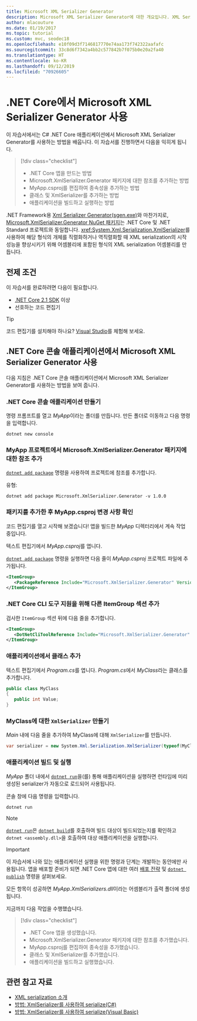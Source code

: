 ```yaml
---
title: Microsoft XML Serializer Generator
description: Microsoft XML Serializer Generator에 대한 개요입니다. XML Serializer Generator를 사용하여 프로젝트에 포함된 형식에 대한 XML serialization 어셈블리를 생성합니다.
author: mlacouture
ms.date: 01/19/2017
ms.topic: tutorial
ms.custom: mvc, seodec18
ms.openlocfilehash: e10f09d3f7146817770e74aa173f742322aafafc
ms.sourcegitcommit: 33c8d6f7342a4bb2c577842b7f075b0e20a2fa40
ms.translationtype: HT
ms.contentlocale: ko-KR
ms.lasthandoff: 09/12/2019
ms.locfileid: "70926605"
---
```

# <a name="using-microsoft-xml-serializer-generator-on-net-core"></a>.NET Core에서 Microsoft XML Serializer Generator 사용

이 자습서에서는 C# .NET Core 애플리케이션에서 Microsoft XML Serializer Generator를 사용하는 방법을 배웁니다. 이 자습서를 진행하면서 다음을 익히게 됩니다.

> [!div class="checklist"]
>
> * .NET Core 앱을 만드는 방법
> * Microsoft.XmlSerializer.Generator 패키지에 대한 참조를 추가하는 방법
> * MyApp.csproj를 편집하여 종속성을 추가하는 방법
> * 클래스 및 XmlSerializer를 추가하는 방법
> * 애플리케이션을 빌드하고 실행하는 방법

.NET Framework용 [Xml Serializer Generator(sgen.exe)](../../standard/serialization/xml-serializer-generator-tool-sgen-exe.md)와 마찬가지로, [Microsoft.XmlSerializer.Generator NuGet 패키지](https://www.nuget.org/packages/Microsoft.XmlSerializer.Generator)는 .NET Core 및 .NET Standard 프로젝트와 동일합니다. <xref:System.Xml.Serialization.XmlSerializer>를 사용하여 해당 형식의 개체를 직렬화하거나 역직렬화할 때 XML serialization의 시작 성능을 향상시키기 위해 어셈블리에 포함된 형식의 XML serialization 어셈블리를 만듭니다.

## <a name="prerequisites"></a>전제 조건

이 자습서를 완료하려면 다음이 필요합니다.

* [.NET Core 2.1 SDK](https://dotnet.microsoft.com/download) 이상
* 선호하는 코드 편집기

> [!TIP]
> 코드 편집기를 설치해야 하나요? [Visual Studio](https://aka.ms/vsdownload?utm_source=mscom&utm_campaign=msdocs)를 체험해 보세요.

## <a name="use-microsoft-xml-serializer-generator-in-a-net-core-console-application"></a>.NET Core 콘솔 애플리케이션에서 Microsoft XML Serializer Generator 사용

다음 지침은 .NET Core 콘솔 애플리케이션에서 Microsoft XML Serializer Generator를 사용하는 방법을 보여 줍니다.

### <a name="create-a-net-core-console-application"></a>.NET Core 콘솔 애플리케이션 만들기

명령 프롬프트를 열고 *MyApp*이라는 폴더를 만듭니다. 만든 폴더로 이동하고 다음 명령을 입력합니다.

```console
dotnet new console
```

### <a name="add-a-reference-to-the-microsoftxmlserializergenerator-package-in-the-myapp-project"></a>MyApp 프로젝트에서 Microsoft.XmlSerializer.Generator 패키지에 대한 참조 추가

[`dotnet add package`](../tools//dotnet-add-package.md) 명령을 사용하여 프로젝트에 참조를 추가합니다.

유형:

```console
dotnet add package Microsoft.XmlSerializer.Generator -v 1.0.0
```

### <a name="verify-changes-to-myappcsproj-after-adding-the-package"></a>패키지를 추가한 후 MyApp.csproj 변경 사항 확인

코드 편집기를 열고 시작해 보겠습니다! 앱을 빌드한 *MyApp* 디렉터리에서 계속 작업 중입니다.

텍스트 편집기에서 *MyApp.csproj*를 엽니다.

[`dotnet add package`](../tools//dotnet-add-package.md) 명령을 실행하면 다음 줄이 *MyApp.csproj* 프로젝트 파일에 추가됩니다.

 ```xml
 <ItemGroup>
    <PackageReference Include="Microsoft.XmlSerializer.Generator" Version="1.0.0" />
 </ItemGroup>
 ```

### <a name="add-another-itemgroup-section-for-net-core-cli-tool-support"></a>.NET Core CLI 도구 지원을 위해 다른 ItemGroup 섹션 추가

검사한 `ItemGroup` 섹션 뒤에 다음 줄을 추가합니다.

 ```xml
 <ItemGroup>
    <DotNetCliToolReference Include="Microsoft.XmlSerializer.Generator" Version="1.0.0" />
 </ItemGroup>
 ```

### <a name="add-a-class-in-the-application"></a>애플리케이션에서 클래스 추가

텍스트 편집기에서 *Program.cs*를 엽니다. *Program.cs*에서 *MyClass*라는 클래스를 추가합니다.

```csharp
public class MyClass
{
   public int Value;
}
```

### <a name="create-an-xmlserializer-for-myclass"></a>MyClass에 대한 `XmlSerializer` 만들기

*Main* 내에 다음 줄을 추가하여 MyClass에 대해 `XmlSerializer`를 만듭니다.

```csharp
var serializer = new System.Xml.Serialization.XmlSerializer(typeof(MyClass));
```

### <a name="build-and-run-the-application"></a>애플리케이션 빌드 및 실행

*MyApp* 폴더 내에서 [`dotnet run`](../tools/dotnet-run.md)을(를) 통해 애플리케이션을 실행하면 런타임에 미리 생성된 serializer가 자동으로 로드되어 사용됩니다.

콘솔 창에 다음 명령을 입력합니다.

```console
dotnet run
```

> [!NOTE]
> [`dotnet run`](../tools/dotnet-run.md)은 [`dotnet build`](../tools/dotnet-build.md)를 호출하여 빌드 대상이 빌드되었는지를 확인하고 `dotnet <assembly.dll>`을 호출하여 대상 애플리케이션을 실행합니다.

> [!IMPORTANT]
> 이 자습서에 나와 있는 애플리케이션 실행을 위한 명령과 단계는 개발하는 동안에만 사용됩니다. 앱을 배포할 준비가 되면 .NET Core 앱에 대한 여러 [배포 전략](../deploying/index.md) 및 [`dotnet publish`](../tools/dotnet-publish.md) 명령을 살펴보세요.

모든 항목이 성공하면 *MyApp.XmlSerializers.dll*이라는 어셈블리가 출력 폴더에 생성됩니다.

지금까지 다음 작업을 수행했습니다.
> [!div class="checklist"]
>
> * .NET Core 앱을 생성했습니다.
> * Microsoft.XmlSerializer.Generator 패키지에 대한 참조를 추가했습니다.
> * MyApp.csproj를 편집하여 종속성을 추가했습니다.
> * 클래스 및 XmlSerializer를 추가했습니다.
> * 애플리케이션을 빌드하고 실행했습니다.

## <a name="related-resources"></a>관련 참고 자료

* [XML serialization 소개](../../standard/serialization/introducing-xml-serialization.md)
* [방법: XmlSerializer를 사용하여 serialize(C#)](../../csharp/programming-guide/concepts/linq/how-to-serialize-using-xmlserializer.md)
* [방법: XmlSerializer를 사용하여 serialize(Visual Basic)](../../visual-basic/programming-guide/concepts/linq/how-to-serialize-using-xmlserializer.md)
